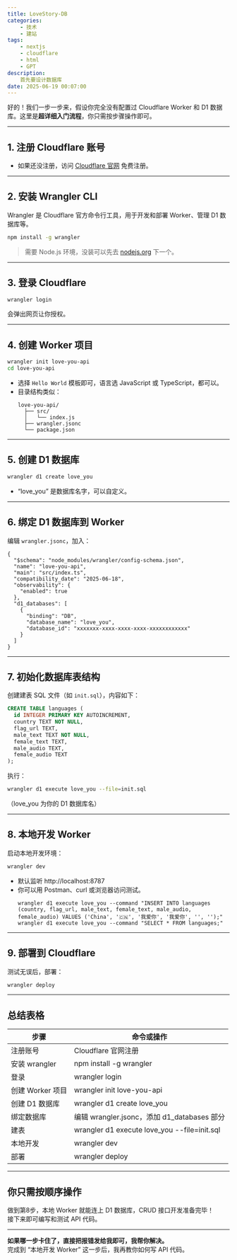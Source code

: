 ```yaml
---
title: LoveStory-DB
categories: 
    - 技术
    - 建站
tags: 
    - nextjs
    - cloudflare
    - html
    - GPT
description: 
    首先要设计数据库
date: 2025-06-19 00:07:00
---
```


好的！我们一步一步来，假设你完全没有配置过 Cloudflare Worker 和 D1 数据库。这里是**超详细入门流程**，你只需按步骤操作即可。

---

## 1. 注册 Cloudflare 账号

- 如果还没注册，访问 [Cloudflare 官网](https://dash.cloudflare.com/) 免费注册。

---

## 2. 安装 Wrangler CLI

Wrangler 是 Cloudflare 官方命令行工具，用于开发和部署 Worker、管理 D1 数据库等。

```bash
npm install -g wrangler
```
> 需要 Node.js 环境，没装可以先去 [nodejs.org](https://nodejs.org/) 下一个。

---

## 3. 登录 Cloudflare

```bash
wrangler login
```
会弹出网页让你授权。

---

## 4. 创建 Worker 项目

```bash
wrangler init love-you-api
cd love-you-api
```
- 选择 `Hello World` 模板即可，语言选 JavaScript 或 TypeScript，都可以。
- 目录结构类似：
  ```
  love-you-api/
    ├── src/
    │   └── index.js
    ├── wrangler.jsonc
    └── package.json
  ```

---

## 5. 创建 D1 数据库

```bash
wrangler d1 create love_you
```
- “love_you” 是数据库名字，可以自定义。

---

## 6. 绑定 D1 数据库到 Worker

编辑 `wrangler.jsonc`，加入：

```jsonc
{
  "$schema": "node_modules/wrangler/config-schema.json",
  "name": "love-you-api",
  "main": "src/index.ts",
  "compatibility_date": "2025-06-18",
  "observability": {
    "enabled": true
  },
  "d1_databases": [
    {
      "binding": "DB",
      "database_name": "love_you",
      "database_id": "xxxxxxx-xxxx-xxxx-xxxx-xxxxxxxxxxxx"
    }
  ]
}
```

---

## 7. 初始化数据库表结构

创建建表 SQL 文件（如 `init.sql`），内容如下：

```sql
CREATE TABLE languages (
  id INTEGER PRIMARY KEY AUTOINCREMENT,
  country TEXT NOT NULL,
  flag_url TEXT,
  male_text TEXT NOT NULL,
  female_text TEXT,
  male_audio TEXT,
  female_audio TEXT
);
```

执行：

```bash
wrangler d1 execute love_you --file=init.sql
```
（love_you 为你的 D1 数据库名）

---

## 8. 本地开发 Worker

启动本地开发环境：

```bash
wrangler dev
```
- 默认监听 http://localhost:8787
- 你可以用 Postman、curl 或浏览器访问测试。
  ```
  wrangler d1 execute love_you --command "INSERT INTO languages (country, flag_url, male_text, female_text, male_audio, female_audio) VALUES ('China', '🇨🇳', '我爱你', '我爱你', '', '');"
  wrangler d1 execute love_you --command "SELECT * FROM languages;"
  ```
---

## 9. 部署到 Cloudflare

测试无误后，部署：

```bash
wrangler deploy
```

---

## 总结表格

| 步骤           | 命令或操作                                        |
|--------------|----------------------------------------------|
| 注册账号         | Cloudflare 官网注册                              |
| 安装 wrangler  | npm install -g wrangler                      |
| 登录           | wrangler login                               |
| 创建 Worker 项目 | wrangler init love-you-api                   |
| 创建 D1 数据库    | wrangler d1 create love_you                  |
| 绑定数据库        | 编辑 wrangler.jsonc，添加 d1_databases 部分         |
| 建表           | wrangler d1 execute love_you --file=init.sql |
| 本地开发         | wrangler dev                                 |
| 部署           | wrangler deploy                              |

---

## 你只需按顺序操作
做到第8步，本地 Worker 就能连上 D1 数据库，CRUD 接口开发准备完毕！  
接下来即可编写和测试 API 代码。

---

**如果哪一步卡住了，直接把报错发给我即可，我帮你解决。**  
完成到 “本地开发 Worker” 这一步后，我再教你如何写 API 代码。